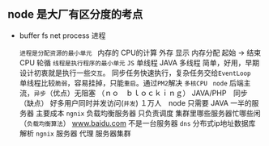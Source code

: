 ## node 是大厂有区分度的考点

- buffer 
    fs net process 进程

    `进程是分配资源的最小单元 `
    内存的 CPU的计算 外存 显示 
    内存分配    起始 -> 结束
    CPU 轮循
    `线程是执行程序的最小单元`
    `JS` 单线程 JAVA 多线程
    简单，好用，早期设计初衷就是执行一些`交互`。
    同步任务快速执行，复杂任务交给`EventLoop`     
    单线程比较`脆弱`，容易挂掉，只能`重启`。通过`PM2`解决
    `多核CPU `
    `node` 后端主流，`异步`（优点）无阻塞
    （ｎｏ　ｂｌｏｃｋｉｎｇ）
    JAVA/PHP　同步　（缺点）
    好多用户同时并发访问(`并发`)
    １万人　node 只需要 JAVA 一半的服务器 主要成本
    `ngnix` 负载均衡服务器 只负责调度 集群里哪些服务器忙哪些闲 （`负载均衡算法`）
    www.baidu.com 不是一台服务器
    `dns` 分布式ip地址数据库 解析 `ngnix` 服务器 代理 服务器集群 
